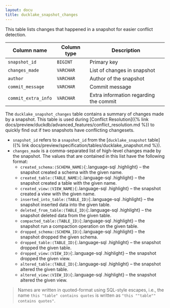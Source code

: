 ```yaml
---
layout: docu
title: ducklake_snapshot_changes
---
```


This table lists changes that happened in a snapshot for easier conflict detection.

| Column name         | Column type | Description                              |
| ------------------- | ----------- | ---------------------------------------- |
| `snapshot_id`       | `BIGINT`    | Primary key                              |
| `changes_made`      | `VARCHAR`   | List of changes in snapshot              |
| `author`            | `VARCHAR`   | Author of the snapshot                   |
| `commit_message`    | `VARCHAR`   | Commit message                           |
| `commit_extra_info` | `VARCHAR`   | Extra information regarding the commit   |

The `ducklake_snapshot_changes` table contains a summary of changes made by a snapshot. This table is used during [Conflict Resolution]({% link docs/preview/duckdb/advanced_features/conflict_resolution.md %}) to quickly find out if two snapshots have conflicting changesets.

* `snapshot_id` refers to a `snapshot_id` from the [`ducklake_snapshot` table]({% link docs/preview/specification/tables/ducklake_snapshot.md %}).
* `changes_made` is a comma-separated list of high-level changes made by the snapshot. The values that are contained in this list have the following format:
    * `created_schema:⟨SCHEMA_NAME⟩`{:.language-sql .highlight} – the snapshot created a schema with the given name.
    * `created_table:⟨TABLE_NAME⟩`{:.language-sql .highlight} – the snapshot created a table with the given name.
    * `created_view:⟨VIEW_NAME⟩`{:.language-sql .highlight} – the snapshot created a view with the given name.
    * `inserted_into_table:⟨TABLE_ID⟩`{:.language-sql .highlight} – the snapshot inserted data into the given table.
    * `deleted_from_table:⟨TABLE_ID⟩`{:.language-sql .highlight} – the snapshot deleted data from the given table.
    * `compacted_table:⟨TABLE_ID⟩`{:.language-sql .highlight} – the snapshot run a compaction operation on the given table.
    * `dropped_schema:⟨SCHEMA_ID⟩`{:.language-sql .highlight} – the snapshot dropped the given schema.
    * `dropped_table:⟨TABLE_ID⟩`{:.language-sql .highlight} – the snapshot dropped the given table.
    * `dropped_view:⟨VIEW_ID⟩`{:.language-sql .highlight} – the snapshot dropped the given view.
    * `altered_table:⟨TABLE_ID⟩`{:.language-sql .highlight} – the snapshot altered the given table.
    * `altered_view:⟨VIEW_ID⟩`{:.language-sql .highlight} – the snapshot altered the given view.

> Names are written in quoted-format using SQL-style escapes, i.e., the name `this "table" contains quotes` is written as `"this ""table"" contains quotes"`.
